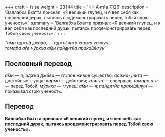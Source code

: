 +++
draft = false
weight = 23344
title = 'ЧЧ Антйа 7.126'
description = 'Валлабха Бхатта признал: «Я великий глупец, и я вел себя как последний дурак, пытаясь продемонстрировать перед Тобой свою ученость».'
summary = 'Валлабха Бхатта признал: «Я великий глупец, и я вел себя как последний дурак, пытаясь продемонстрировать перед Тобой свою ученость».'
+++

_“а̄ми аджн̃а джӣва, — аджн̃очита карма каилун̇  
тома̄ра а̄ге мӯркха а̄ми па̄н̣д̣итйа прака̄ш́илун̇_

## Пословный перевод

_а̄ми_ — я; _аджн̃а_ _джӣва_ — глупое живое существо; _аджн̃а_\-_учита_ — достойные глупца; _карма_ — действия; _каилун̇_ — совершал; _тома̄ра_ _а̄ге_ — перед Тобой; _мӯркха_ — глупец; _а̄ми_ — я; _па̄н̣д̣итйа_ _прака̄ш́илун̇_ — показывал свою ученость.

## Перевод

**Валлабха Бхатта признал: «Я великий глупец, и я вел себя как последний дурак, пытаясь продемонстрировать перед Тобой свою ученость».**
